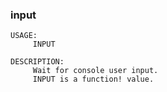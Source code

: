 ### input
```red
USAGE:
     INPUT 

DESCRIPTION: 
     Wait for console user input. 
     INPUT is a function! value.

```